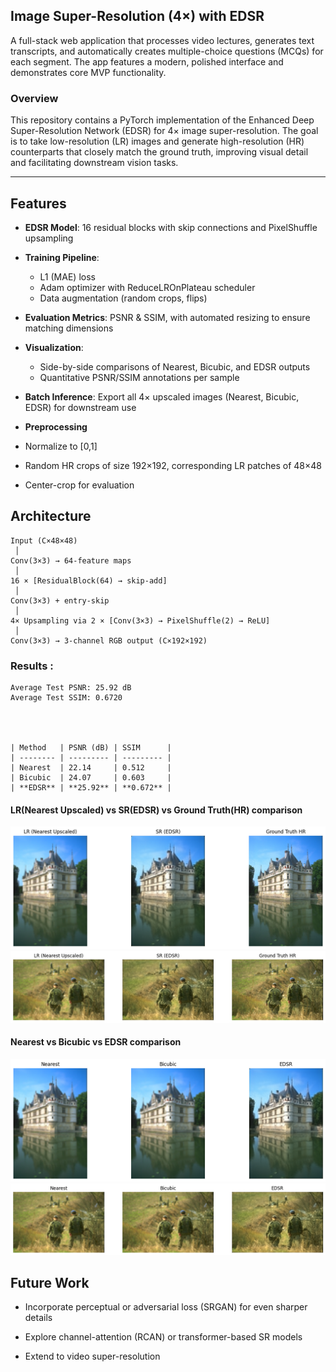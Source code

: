 ## Image Super-Resolution (4×) with EDSR

A full-stack web application that processes video lectures, generates text transcripts, and automatically creates multiple-choice questions (MCQs) for each segment. The app features a modern, polished interface and demonstrates core MVP functionality.

### Overview

This repository contains a PyTorch implementation of the Enhanced Deep Super-Resolution Network (EDSR) for 4× image super-resolution. The goal is to take low-resolution (LR) images and generate high-resolution (HR) counterparts that closely match the ground truth, improving visual detail and facilitating downstream vision tasks.

---

## Features
- **EDSR Model**: 16 residual blocks with skip connections and PixelShuffle upsampling  
- **Training Pipeline**:  
  - L1 (MAE) loss  
  - Adam optimizer with ReduceLROnPlateau scheduler  
  - Data augmentation (random crops, flips)  
- **Evaluation Metrics**: PSNR & SSIM, with automated resizing to ensure matching dimensions  
- **Visualization**:  
  - Side-by-side comparisons of Nearest, Bicubic, and EDSR outputs  
  - Quantitative PSNR/SSIM annotations per sample  
- **Batch Inference**: Export all 4× upscaled images (Nearest, Bicubic, EDSR) for downstream use


- **Preprocessing**  
- Normalize to [0,1]  
- Random HR crops of size 192×192, corresponding LR patches of 48×48  
- Center-crop for evaluation  

## Architecture
```text
Input (C×48×48)
 │
Conv(3×3) → 64-feature maps
 │
16 × [ResidualBlock(64) → skip-add]
 │
Conv(3×3) + entry-skip
 │
4× Upsampling via 2 × [Conv(3×3) → PixelShuffle(2) → ReLU]
 │
Conv(3×3) → 3-channel RGB output (C×192×192)

```



### Results :

    
    Average Test PSNR: 25.92 dB
    Average Test SSIM: 0.6720




    | Method   | PSNR (dB) | SSIM      |
    | -------- | --------- | --------- |
    | Nearest  | 22.14     | 0.512     |
    | Bicubic  | 24.07     | 0.603     |
    | **EDSR** | **25.92** | **0.672** |


  



#### LR(Nearest Upscaled) vs SR(EDSR) vs Ground Truth(HR) comparison 

  ![Image1](screenshots/image1.png)
  ![Image2](screenshots/image2.png)

 #### Nearest vs Bicubic vs EDSR comparison

  ![Image1](screenshots/image3.png)
  ![Image1](screenshots/image4.png)






## Future Work

- Incorporate perceptual or adversarial loss (SRGAN) for even sharper details

- Explore channel-attention (RCAN) or transformer-based SR models

- Extend to video super-resolution







    

